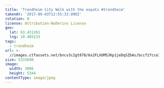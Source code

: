 ```yaml
---
title: 'Trondheim City Walk with the expats #trondheim'
takenAt: '2017-09-03T12:55:33.000Z'
rotation: 0
license: Attribution-NoDerivs License
geo:
  lat: 63.431261
  lng: 10.405233
tags:
  - trondheim
url: >-
  //images.ctfassets.net/bncv3c2gt878/6x2FLXUM5JKp1jeDqSZbAs/bccf1fcce3b8ee051cf6239c89fa6363/trondheim-city-walk-with-the-expats-trondheim_36200226373_o
size: 5333690
image:
  width: 3006
  height: 5344
contentType: image/jpeg
---
```


